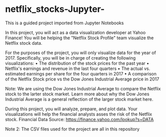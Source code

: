 # netflix_stocks-Jupyter-
This is a guided project imported from Jupyter Notebooks

In this project, you will act as a data visualization developer at Yahoo Finance! You will be helping the "Netflix Stock Profile" team visualize the Netflix stock data. 

For the purposes of the project, you will only visualize data for the year of 2017. Specifically, you will be in charge of creating the following visualizations:
•	The distribution of the stock prices for the past year
•	Netflix's earnings and revenue in the last four quarters
•	The actual vs. estimated earnings per share for the four quarters in 2017
•	A comparison of the Netflix Stock price vs the Dow Jones Industrial Average price in 2017

Note: We are using the Dow Jones Industrial Average to compare the Netflix stock to the larter stock market. Learn more about why the Dow Jones Industrial Average is a general reflection of the larger stock market here.

During this project, you will analyze, prepare, and plot data. Your visualizations will help the financial analysts asses the risk of the Netflix stock.
Financial Data Source: https://finance.yahoo.com/lookup?s=DATA 

Note 2: The CSV files used for the project are all in this repository
